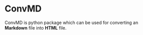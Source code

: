 # ConvMD
ConvMD is python package which can be used for converting an **Markdown**
file into **HTML** file.
